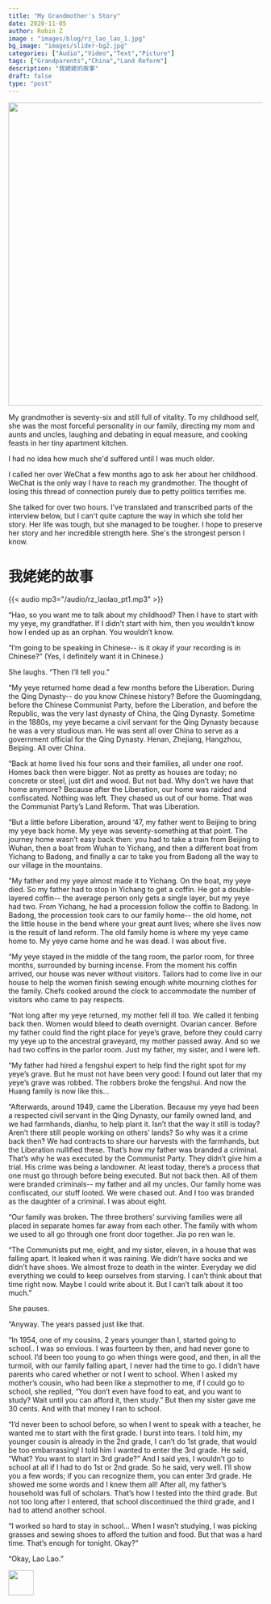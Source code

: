 ```yaml
---
title: "My Grandmother's Story"
date: 2020-11-05
author: Robin Z
image : "images/blog/rz_lao_lao_1.jpg"
bg_image: "images/slider-bg2.jpg"
categories: ["Audio","Video","Text","Picture"] 
tags: ["Grandparents","China","Land Reform"]
description: "我姥姥的故事"
draft: false
type: "post"
---
```


<img src="/images/blog/laolao_laugh.gif" width="600" class="center" />

My grandmother is seventy-six and still full of vitality. To my childhood self, she was the most forceful personality in our family, directing my mom and aunts and uncles, laughing and debating in equal measure, and cooking feasts in her tiny apartment kitchen. 

I had no idea how much she'd suffered until I was much older. 

I called her over WeChat a few months ago to ask her about her childhood. WeChat is the only way I have to reach my grandmother. The thought of losing this thread of connection purely due to petty politics terrifies me.

She talked for over two hours. I've translated and transcribed parts of the interview below, but I can't quite capture the way in which she told her story. Her life was tough, but she managed to be tougher. I hope to preserve her story and her incredible strength here. She's the strongest person I know. 

# 我姥姥的故事

{{< audio mp3="/audio/rz_laolao_pt1.mp3" >}}


“Hao, so you want me to talk about my childhood? Then I have to start with my yeye, my grandfather. If I didn’t start with him, then you wouldn’t know how I ended up as an orphan. You wouldn’t know.

“I’m going to be speaking in Chinese-- is it okay if your recording is in Chinese?” (Yes, I definitely want it in Chinese.)

She laughs. “Then I’ll tell you.”

“My yeye returned home dead a few months before the Liberation. During the Qing Dynasty-- do you know Chinese history? Before the Guomingdang, before the Chinese Communist Party, before the Liberation, and before the Republic, was the very last dynasty of China, the Qing Dynasty. Sometime in the 1880s, my yeye became a civil servant for the Qing Dynasty because he was a very studious man. He was sent all over China to serve as a government official for the Qing Dynasty. Henan, Zhejiang, Hangzhou, Beiping. All over China. 

“Back at home lived his four sons and their families, all under one roof. Homes back then were bigger. Not as pretty as houses are today; no concrete or steel, just dirt and wood. But not bad. Why don’t we have that home anymore? Because after the Liberation, our home was raided and confiscated. Nothing was left. They chased us out of our home. That was the Communist Party’s Land Reform. That was Liberation. 

“But a little before Liberation, around ‘47, my father went to Beijing to bring my yeye back home. My yeye was seventy-something at that point. The journey home wasn’t easy back then: you had to take a train from Beijing to Wuhan, then a boat from Wuhan to Yichang, and then a different boat from Yichang to Badong, and finally a car to take you from Badong all the way to our village in the mountains. 

"My father and my yeye almost made it to Yichang. On the boat, my yeye died. So my father had to stop in Yichang to get a coffin. He got a double-layered coffin-- the average person only gets a single layer, but my yeye had two. From Yichang, he had a procession follow the coffin to Badong. In Badong, the procession took cars to our family home-- the old home, not the little house in the bend where your great aunt lives; where she lives now is the result of land reform. The old family home is where my yeye came home to. My yeye came home and he was dead. I was about five. 

“My yeye stayed in the middle of the tang room, the parlor room, for three months, surrounded by burning incense. From the moment his coffin arrived, our house was never without visitors. Tailors had to come live in our house to help the women finish sewing enough white mourning clothes for the family. Chefs cooked around the clock to accommodate the number of visitors who came to pay respects.
 
“Not long after my yeye returned, my mother fell ill too. We called it fenbing back then. Women would bleed to death overnight. Ovarian cancer. Before my father could find the right place for yeye’s grave, before they could carry my yeye up to the ancestral graveyard, my mother passed away. And so we had two coffins in the parlor room. Just my father, my sister, and I were left. 

“My father had hired a fengshui expert to help find the right spot for my yeye’s grave. But he must not have been very good: I found out later that my yeye’s grave was robbed. The robbers broke the fengshui. And now the Huang family is now like this...

“Afterwards, around 1949, came the Liberation. Because my yeye had been a respected civil servant in the Qing Dynasty, our family owned land, and we had farmhands, dianhu, to help plant it. Isn’t that the way it still is today? Aren’t there still people working on others’ lands? So why was it a crime back then? We had contracts to share our harvests with the farmhands, but the Liberation nullified these. That’s how my father was branded a criminal. That’s why he was executed by the Communist Party. They didn’t give him a trial. His crime was being a landowner. At least today, there’s a process that one must go through before being executed. But not back then. All of them were branded criminals-- my father and all my uncles. Our family home was confiscated, our stuff looted. We were chased out. And I too was branded as the daughter of a criminal. I was about eight. 

“Our family was broken. The three brothers’ surviving families were all placed in separate homes far away from each other. The family with whom we used to all go through one front door together. Jia po ren wan le. 

“The Communists put me, eight, and my sister, eleven, in a house that was falling apart. It leaked when it was raining. We didn’t have socks and we didn’t have shoes. We almost froze to death in the winter. Everyday we did everything we could to keep ourselves from starving. I can’t think about that time right now. Maybe I could write about it. But I can’t talk about it too much.” 

She pauses. 

“Anyway. The years passed just like that. 

“In 1954, one of my cousins, 2 years younger than I, started going to school.. I was so envious. I was fourteen by then, and had never gone to school. I’d been too young to go when things were good, and then, in all the turmoil, with our family falling apart, I never had the time to go. I didn’t have parents who cared whether or not I went to school. When I asked my mother’s cousin, who had been like a stepmother to me, if I could go to school, she replied, “You don’t even have food to eat, and you want to study? Wait until you can afford it, then study.” But then my sister gave me 30 cents. And with that money I ran to school.

“I’d never been to school before, so when I went to speak with a teacher, he wanted me to start with the first grade. I burst into tears. I told him, my younger cousin is already in the 2nd grade, I can’t do 1st grade, that would be too embarrassing! I told him I wanted to enter the 3rd grade. He said, “What? You want to start in 3rd grade?” And I said yes, I wouldn’t go to school at all if I had to do 1st or 2nd grade. So he said, very well. I’ll show you a few words; if you can recognize them, you can enter 3rd grade. He showed me some words and I knew them all! After all, my father’s household was full of scholars. That’s how I tested into the third grade. But not too long after I entered, that school discontinued the third grade, and I had to attend another school. 

“I worked so hard to stay in school… When I wasn’t studying, I was picking grasses and sewing shoes to afford the tuition and food. But that was a hard time. That’s enough for tonight. Okay?” 

“Okay, Lao Lao.” 

<img src="/images/blog/rz_lao_lao_2.jpg" width="50"/>